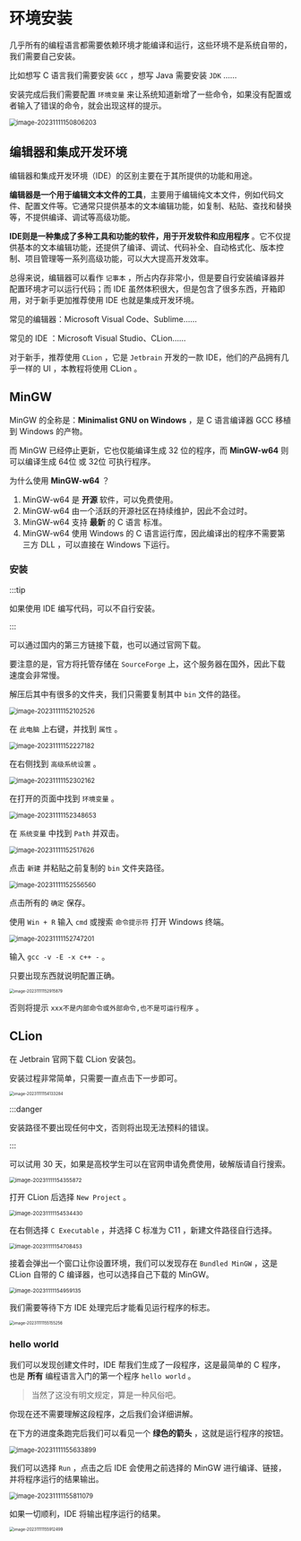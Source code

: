 <script setup>
import CustomLink from '../.vitepress/components/CustomLink.vue'
</script>

# 环境安装

几乎所有的编程语言都需要依赖环境才能编译和运行，这些环境不是系统自带的，我们需要自己安装。

比如想写 C 语言我们需要安装 `GCC` ，想写 Java 需要安装 `JDK`  ……

安装完成后我们需要配置 `环境变量` 来让系统知道新增了一些命令，如果没有配置或者输入了错误的命令，就会出现这样的提示。

<img src="http://niu.ochiamalu.top/image-20231111150806203.png" alt="image-20231111150806203" style="zoom:80%;margin:0 auto" />

## 编辑器和集成开发环境

编辑器和集成开发环境（IDE）的区别主要在于其所提供的功能和用途。

**编辑器是一个用于编辑文本文件的工具**，主要用于编辑纯文本文件，例如代码文件、配置文件等。它通常只提供基本的文本编辑功能，如复制、粘贴、查找和替换等，不提供编译、调试等高级功能。

**IDE则是一种集成了多种工具和功能的软件，用于开发软件和应用程序**
。它不仅提供基本的文本编辑功能，还提供了编译、调试、代码补全、自动格式化、版本控制、项目管理等一系列高级功能，可以大大提高开发效率。

总得来说，编辑器可以看作 `记事本` ，所占内存非常小，但是要自行安装编译器并配置环境才可以运行代码；而 IDE
虽然体积很大，但是包含了很多东西，开箱即用，对于新手更加推荐使用 IDE 也就是集成开发环境。

常见的编辑器：Microsoft Visual Code、Sublime……

常见的 IDE ：Microsoft Visual Studio、CLion……

对于新手，推荐使用 `CLion` ，它是 `Jetbrain` 开发的一款 IDE，他们的产品拥有几乎一样的 UI ，本教程将使用 CLion 。

## MinGW

MinGW 的全称是：**Minimalist GNU on Windows**  ，是 C 语言编译器 GCC 移植到 Windows 的产物。

而 MinGW 已经停止更新，它也仅能编译生成 32 位的程序，而 **MinGW-w64** 则可以编译生成 64位 或 32位 可执行程序。

为什么使用 **MinGW-w64** ？

1. MinGW-w64 是 **开源** 软件，可以免费使用。
2. MinGW-w64 由一个活跃的开源社区在持续维护，因此不会过时。
3. MinGW-w64 支持 **最新** 的 C 语言 标准。
4. MinGW-w64 使用 Windows 的 C 语言运行库，因此编译出的程序不需要第三方 DLL ，可以直接在 Windows 下运行。

### 安装

:::tip

如果使用 IDE 编写代码，可以不自行安装。

:::

可以通过国内的第三方链接下载，也可以通过官网下载。

<CustomLink href='https://sourceforge.net/projects/mingw-w64/files/mingw-w64/mingw-w64-release/mingw-w64-v6.0.1.zip/download' title='MinGW 下载'/>

要注意的是，官方将托管存储在 `SourceForge` 上，这个服务器在国外，因此下载速度会非常慢。

解压后其中有很多的文件夹，我们只需要复制其中 `bin` 文件的路径。

<img src="http://niu.ochiamalu.top/image-20231111152102526.png" alt="image-20231111152102526" style="zoom:80%;margin:0 auto" />

在 `此电脑` 上右键，并找到 `属性` 。

<img src="http://niu.ochiamalu.top/image-20231111152227182.png" alt="image-20231111152227182" style="zoom:80%;margin:0 auto" />

在右侧找到 `高级系统设置` 。

<img src="http://niu.ochiamalu.top/image-20231111152302162.png" alt="image-20231111152302162" style="zoom:80%;margin:0 auto" />

在打开的页面中找到 `环境变量` 。

<img src="http://niu.ochiamalu.top/image-20231111152348653.png" alt="image-20231111152348653" style="zoom:80%;margin:0 auto" />

在 `系统变量` 中找到 `Path` 并双击。

<img src="http://niu.ochiamalu.top/image-20231111152517626.png" alt="image-20231111152517626" style="zoom:80%;margin:0 auto" />

点击 `新建` 并粘贴之前复制的 `bin` 文件夹路径。

<img src="http://niu.ochiamalu.top/image-20231111152556560.png" alt="image-20231111152556560" style="zoom:80%;margin:0 auto" />

点击所有的 `确定` 保存。

使用 `Win + R` 输入 `cmd` 或搜索 `命令提示符` 打开 Windows 终端。

<img src="http://niu.ochiamalu.top/image-20231111152747201.png" alt="image-20231111152747201" style="zoom:80%;margin:0 auto" />

输入 `gcc -v -E -x c++ -` 。

只要出现东西就说明配置正确。

<img src="http://niu.ochiamalu.top/image-20231111152915879.png" alt="image-20231111152915879" style="zoom: 50%;margin:0 auto" />

否则将提示 `xxx不是内部命令或外部命令,也不是可运行程序` 。

## CLion

在 Jetbrain 官网下载 CLion 安装包。

<CustomLink href='https://www.jetbrains.com.cn/clion/download/#section=windows' title='CLion 安装'/>

安装过程非常简单，只需要一直点击下一步即可。

<img src="http://niu.ochiamalu.top/image-20231111154133284.png" alt="image-20231111154133284" style="zoom:50%;margin:0 auto" />

:::danger

安装路径不要出现任何中文，否则将出现无法预料的错误。

:::

可以试用 30 天，如果是高校学生可以在官网申请免费使用，破解版请自行搜索。

<img src="http://niu.ochiamalu.top/image-20231111154355872.png" alt="image-20231111154355872" style="zoom:67%;margin:0 auto" />

打开 CLion 后选择 `New Project` 。

<img src="http://niu.ochiamalu.top/image-20231111154534430.png" alt="image-20231111154534430" style="zoom:67%;margin:0 auto" />

在右侧选择 `C Executable` ，并选择 C 标准为 C11 ，新建文件路径自行选择。

<img src="http://niu.ochiamalu.top/image-20231111154708453.png" alt="image-20231111154708453" style="zoom: 67%;margin:0 auto" />

接着会弹出一个窗口让你设置环境，我们可以发现存在 `Bundled MinGW` ，这是 CLion 自带的 C 编译器，也可以选择自己下载的 MinGW。

<img src="http://niu.ochiamalu.top/image-20231111154959135.png" alt="image-20231111154959135" style="zoom:67%;margin:0 auto" />

我们需要等待下方 IDE 处理完后才能看见运行程序的标志。

<img src="http://niu.ochiamalu.top/image-20231111155155256.png" alt="image-20231111155155256" style="zoom: 50%;margin:0 auto" />

### hello world

我们可以发现创建文件时，IDE 帮我们生成了一段程序，这是最简单的 C 程序，也是 **所有**
编程语言入门的第一个程序 `hello world` 。

> 当然了这没有明文规定，算是一种风俗吧。

你现在还不需要理解这段程序，之后我们会详细讲解。

在下方的进度条跑完后我们可以看见一个 **绿色的箭头** ，这就是运行程序的按钮。

<img src="http://niu.ochiamalu.top/image-20231111155633899.png" alt="image-20231111155633899" style="zoom:80%;margin:0 auto" />

我们可以选择 `Run`  ，点击之后 IDE 会使用之前选择的 MinGW 进行编译、链接，并将程序运行的结果输出。

<img src="http://niu.ochiamalu.top/image-20231111155811079.png" alt="image-20231111155811079" style="zoom:80%;margin:0 auto" />

如果一切顺利，IDE 将输出程序运行的结果。

<img src="http://niu.ochiamalu.top/image-20231111155912499.png" alt="image-20231111155912499" style="zoom: 50%;margin:0 auto" />
